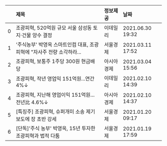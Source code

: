 |    | 제목                                                                   | 정보제공   | 날짜             |
|---:|:-----------------------------------------------------------------------|:-----------|:-----------------|
|  0 | 조광피혁, 520억원 규모 서울 삼성동 토지·건물 양수 결정                 | 이데일리   | 2021.06.30 19:32 |
|  1 | '주식농부' 박영옥 스마트인컴 대표, 조광피혁에 "자사주 전량 소각하라... | 서울경제   | 2021.03.11 17:52 |
|  2 | 조광피혁, 보통주 1주당 300원 현금배당                                  | 아시아경제 | 2021.03.04 15:56 |
|  3 | 조광피혁, 작년 영업익 151억원...연간 4%↓                               | 이데일리   | 2021.02.10 14:39 |
|  4 | 조광피혁, 지난해 영업이익 151억원…전년比 4.6%↓                         | 아시아경제 | 2021.02.10 14:37 |
|  5 | [특징주] 조광피혁, 슈퍼개미 소송 제기 보도에 장 초반 강세              | 서울경제   | 2021.01.20 09:17 |
|  6 | [단독]'주식 농부' 박영옥, 15년 투자한 조광피혁과 법적 다툼             | 서울경제   | 2021.01.19 17:59 |